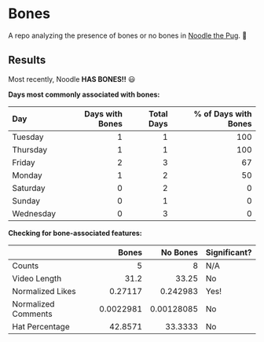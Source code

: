 # Bones
A repo analyzing the presence of bones or no bones in
[Noodle the Pug](https://www.tiktok.com/@jongraz?).  :dog:

## Results  
Most recently, Noodle **HAS BONES!!** :smiley: 



**Days most commonly associated with bones:**


| Day       |   Days with Bones |   Total Days |   % of Days with Bones |
|:----------|------------------:|-------------:|-----------------------:|
| Tuesday   |                 1 |            1 |                    100 |
| Thursday  |                 1 |            1 |                    100 |
| Friday    |                 2 |            3 |                     67 |
| Monday    |                 1 |            2 |                     50 |
| Saturday  |                 0 |            2 |                      0 |
| Sunday    |                 0 |            1 |                      0 |
| Wednesday |                 0 |            3 |                      0 |


**Checking for bone-associated features:**


|                     |      Bones |    No Bones | Significant?   |
|:--------------------|-----------:|------------:|:---------------|
| Counts              |  5         |  8          | N/A            |
| Video Length        | 31.2       | 33.25       | No             |
| Normalized Likes    |  0.27117   |  0.242983   | Yes!           |
| Normalized Comments |  0.0022981 |  0.00128085 | No             |
| Hat Percentage      | 42.8571    | 33.3333     | No             |
